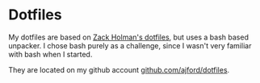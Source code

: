 Dotfiles
========

My dotfiles are based on [Zack Holman's dotfiles][holman_dotfiles], but uses a
bash based unpacker. I chose bash purely as a challenge, since I wasn't very
familiar with bash when I started.

They are located on my github account
[github.com/ajford/dotfiles][ajford_dotfiles].


[holman_dotfiles]: http://github.com/holman/dotfiles
[ajford_dotfiles]: http://github.com/ajford/dotfiles

